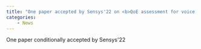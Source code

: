```yaml
---
title: "One paper accepted by Sensys'22 on <b>QoE assessment for voice services</b>"
categories:
    - News
---
```

 One paper conditionally accepted by Sensys'22
